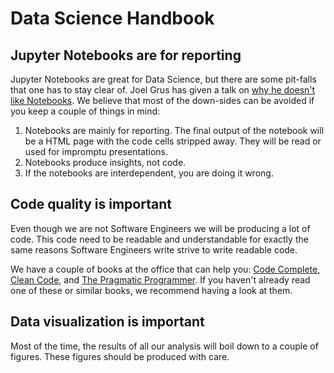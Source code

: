 # Data Science Handbook

## Jupyter Notebooks are for reporting

Jupyter Notebooks are great for Data Science, but there are some pit-falls that one has to stay clear of. Joel Grus has given a talk on [why he doesn't like Notebooks](https://www.youtube.com/watch?v=7jiPeIFXb6U). We believe that most of the down-sides can be avoided if you keep a couple of things in mind:
1. Notebooks are mainly for reporting. The final output of the notebook will be a HTML page with the code cells stripped away. They will be read or used for impromptu presentations.
1. Notebooks produce insights, not code.
1. If the notebooks are interdependent, you are doing it wrong. 

## Code quality is important

Even though we are not Software Engineers we will be producing a lot of code. This code need to be readable and understandable for exactly the same reasons Software Engineers write strive to write readable code. 

We have a couple of books at the office that can help you: [Code Complete](https://www.goodreads.com/book/show/4845.Code_Complete?ac=1&from_search=true), [Clean Code](https://www.goodreads.com/book/show/3735293-clean-code?ac=1&from_search=true), and [The Pragmatic Programmer](https://www.goodreads.com/book/show/4099.The_Pragmatic_Programmer?ac=1&from_search=true). If you haven't already read one of these or similar books, we recommend having a look at them.

## Data visualization is important

Most of the time, the results of all our analysis will boil down to a couple of figures. These figures should be produced with care. 
